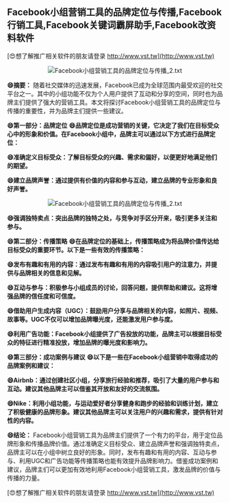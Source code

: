 ## **Facebook小组营销工具的品牌定位与传播,Facebook行销工具,Facebook关键词霸屏助手,Facebook改资料软件**

[😍想了解推广相关软件的朋友请登录 http://www.vst.tw](http://www.vst.tw)

 <center><img src="https://vst.tw/MP4/tuiguang/png/6.png" alt="Facebook小组营销工具的品牌定位与传播_2.txt"></center>

**😄摘要：**
随着社交媒体的迅速发展，Facebook已成为全球范围内最受欢迎的社交平台之一。其中的小组功能不仅为个人用户提供了互动和分享的空间，同时也为品牌主们提供了强大的营销工具。本文将探讨Facebook小组营销工具的品牌定位与传播的重要性，并为品牌主们提供一些建议。

**😄第一部分：品牌定位**
**😄品牌定位是成功营销的关键，它决定了我们在目标受众心中的形象和价值。在Facebook小组中，品牌主可以通过以下方式进行品牌定位：**

**😄准确定义目标受众：了解目标受众的兴趣、需求和偏好，以便更好地满足他们的期望。**

**😄建立品牌声誉：通过提供有价值的内容和参与互动，建立品牌的专业形象和良好声誉。**

 <center><img src="https://vst.tw/MP4/tuiguang/png/6.png" alt="Facebook小组营销工具的品牌定位与传播_2.txt"></center>

**😄强调独特卖点：突出品牌的独特之处，与竞争对手区分开来，吸引更多关注和参与。**

**😄第二部分：传播策略**
**😄在品牌定位的基础上，传播策略成为将品牌价值传达给目标受众的重要环节。以下是一些有效的传播策略：**

**😄发布有趣和有用的内容：通过发布有趣和有用的内容吸引用户的注意力，并提供与品牌相关的信息和见解。**

**😄互动与参与：积极参与小组成员的讨论，回答问题，提供帮助和建议。这将增强品牌的信任度和可信度。**

**😄借助用户生成内容（UGC）：鼓励用户分享与品牌相关的内容，如照片、视频、故事等。UGC不仅可以增加品牌曝光度，还能激发用户参与度。**

**😄利用广告功能：Facebook小组提供了广告投放的功能，品牌主可以根据目标受众的特征进行精准投放，增加品牌的曝光度和影响力。**

**😄第三部分：成功案例与建议**
**😄以下是一些在Facebook小组营销中取得成功的品牌案例和建议：**

**😄Airbnb：通过创建社区小组，分享旅行经验和推荐，吸引了大量的用户参与和互动。建议其他品牌主可以借鉴其开放和友好的交流氛围。**

**😄Nike：利用小组功能，与运动爱好者分享健身和跑步的经验和训练计划，建立了积极健康的品牌形象。建议其他品牌主可以关注用户的兴趣和需求，提供有针对性的内容。**

**😄结论：**
Facebook小组营销工具为品牌主们提供了一个有力的平台，用于定位品牌形象和传播品牌价值。通过准确定义目标受众、建立品牌声誉和强调独特卖点，品牌主可以在小组中树立良好的形象。同时，发布有趣和有用的内容、互动与参与、利用UGC和广告功能等传播策略也能有效提升品牌影响力。借鉴成功案例和建议，品牌主们可以更加有效地利用Facebook小组营销工具，激发品牌的价值与传播的力量。

[😍想了解推广相关软件的朋友请登录 http://www.vst.tw](http://www.vst.tw)



